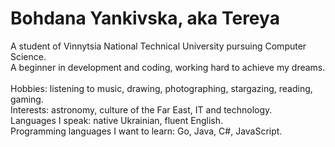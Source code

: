 <h1>Bohdana Yankivska, aka Tereya</h1>
A student of Vinnytsia National Technical University pursuing Computer Science. <br>
A beginner in development and coding, working hard to achieve my dreams.<br><br>
Hobbies: listening to music, drawing, photographing, stargazing, reading, gaming.<br>
Interests: astronomy, culture of the Far East, IT and technology. <br>
Languages I speak: native Ukrainian, fluent English.<br>
Programming languages I want to learn: Go, Java, C#, JavaScript.<br>
